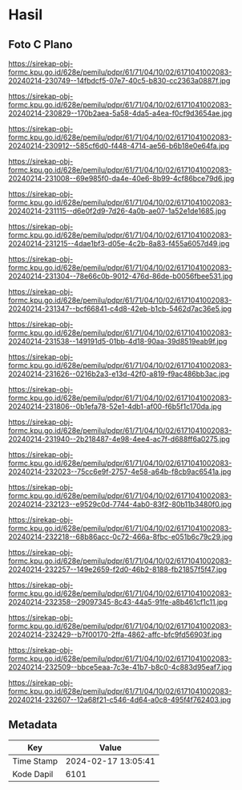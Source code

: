 # Hasil

## Foto C Plano

https://sirekap-obj-formc.kpu.go.id/628e/pemilu/pdpr/61/71/04/10/02/6171041002083-20240214-230749--14fbdcf5-07e7-40c5-b830-cc2363a0887f.jpg

https://sirekap-obj-formc.kpu.go.id/628e/pemilu/pdpr/61/71/04/10/02/6171041002083-20240214-230829--170b2aea-5a58-4da5-a4ea-f0cf9d3654ae.jpg

https://sirekap-obj-formc.kpu.go.id/628e/pemilu/pdpr/61/71/04/10/02/6171041002083-20240214-230912--585cf6d0-f448-4714-ae56-b6b18e0e64fa.jpg

https://sirekap-obj-formc.kpu.go.id/628e/pemilu/pdpr/61/71/04/10/02/6171041002083-20240214-231008--69e985f0-da4e-40e6-8b99-4cf86bce79d6.jpg

https://sirekap-obj-formc.kpu.go.id/628e/pemilu/pdpr/61/71/04/10/02/6171041002083-20240214-231115--d6e0f2d9-7d26-4a0b-ae07-1a52e1de1685.jpg

https://sirekap-obj-formc.kpu.go.id/628e/pemilu/pdpr/61/71/04/10/02/6171041002083-20240214-231215--4dae1bf3-d05e-4c2b-8a83-f455a6057d49.jpg

https://sirekap-obj-formc.kpu.go.id/628e/pemilu/pdpr/61/71/04/10/02/6171041002083-20240214-231304--78e66c0b-9012-476d-86de-b0056fbee531.jpg

https://sirekap-obj-formc.kpu.go.id/628e/pemilu/pdpr/61/71/04/10/02/6171041002083-20240214-231347--bcf66841-c4d8-42eb-b1cb-5462d7ac36e5.jpg

https://sirekap-obj-formc.kpu.go.id/628e/pemilu/pdpr/61/71/04/10/02/6171041002083-20240214-231538--149191d5-01bb-4d18-90aa-39d8519eab9f.jpg

https://sirekap-obj-formc.kpu.go.id/628e/pemilu/pdpr/61/71/04/10/02/6171041002083-20240214-231626--0216b2a3-e13d-42f0-a819-f9ac486bb3ac.jpg

https://sirekap-obj-formc.kpu.go.id/628e/pemilu/pdpr/61/71/04/10/02/6171041002083-20240214-231806--0b1efa78-52e1-4db1-af00-f6b5f1c170da.jpg

https://sirekap-obj-formc.kpu.go.id/628e/pemilu/pdpr/61/71/04/10/02/6171041002083-20240214-231940--2b218487-4e98-4ee4-ac7f-d688ff6a0275.jpg

https://sirekap-obj-formc.kpu.go.id/628e/pemilu/pdpr/61/71/04/10/02/6171041002083-20240214-232023--75cc6e9f-2757-4e58-a64b-f8cb9ac6541a.jpg

https://sirekap-obj-formc.kpu.go.id/628e/pemilu/pdpr/61/71/04/10/02/6171041002083-20240214-232123--e9529c0d-7744-4ab0-83f2-80b11b3480f0.jpg

https://sirekap-obj-formc.kpu.go.id/628e/pemilu/pdpr/61/71/04/10/02/6171041002083-20240214-232218--68b86acc-0c72-466a-8fbc-e051b6c79c29.jpg

https://sirekap-obj-formc.kpu.go.id/628e/pemilu/pdpr/61/71/04/10/02/6171041002083-20240214-232257--149e2659-f2d0-46b2-8188-fb21857f5f47.jpg

https://sirekap-obj-formc.kpu.go.id/628e/pemilu/pdpr/61/71/04/10/02/6171041002083-20240214-232358--29097345-8c43-44a5-91fe-a8b461cf1c11.jpg

https://sirekap-obj-formc.kpu.go.id/628e/pemilu/pdpr/61/71/04/10/02/6171041002083-20240214-232429--b7f00170-2ffa-4862-affc-bfc9fd56903f.jpg

https://sirekap-obj-formc.kpu.go.id/628e/pemilu/pdpr/61/71/04/10/02/6171041002083-20240214-232509--bbce5eaa-7c3e-41b7-b8c0-4c883d95eaf7.jpg

https://sirekap-obj-formc.kpu.go.id/628e/pemilu/pdpr/61/71/04/10/02/6171041002083-20240214-232607--12a68f21-c546-4d64-a0c8-495f4f762403.jpg


## Metadata

| Key        | Value               |
| ---------- | ------------------- |
| Time Stamp | 2024-02-17 13:05:41 |
| Kode Dapil | 6101                |



